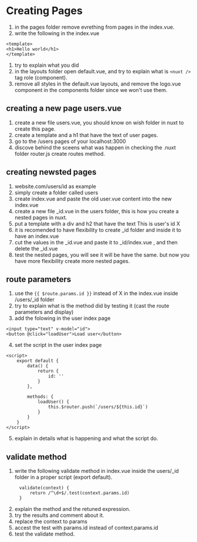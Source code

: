 # Creating Pages
1. in the pages folder remove evrething from pages in the index.vue.
1.  write the following in the index.vue

```
<template>
<h1>Hello world</h1>
</template>

```
1. try to explain what you did
1. in the layouts folder open default.vue, and try to explain what is `<nuxt />` tag role (component).
1. remove all styles in the default.vue layouts, and remove the logo.vue component in the components folder since we won't use them.


## creating a new page users.vue
1. create a new file users.vue, you should know on wish folder in nuxt to create this page.
1. create a template and a h1 that have the text of user pages.
1. go to the /users pages of your localhost:3000
1. discove behind the sceens what was happen in checking the .nuxt folder router.js create routes method.


## creating newsted pages
1. website.com/users/id as example
1. simply create a folder called users
1. create index.vue and paste the old user.vue content into the new index.vue
1. create a new file _id.vue in the users folder, this is how you create a nested pages in nuxt.
1. put a template with a div and h2 that have the text This is user's id X
1. it is recomended to have flexibility to create _id folder and inside it to have an index.vue 
1. cut the values in the _id.vue and paste it to _id/index.vue , and then delete the _id.vue
1. test the nested pages, you will see it will be have the same. but now you have more flexibility create more nested pages.

## route parameters
1. use the `{{ $route.params.id }}` instead of X in the  index.vue inside /users/_id folder
1. try to explain what is the method did by testing it  (cast the route parameters and display)
1. add the folowing in the user index page

```
<input type="text" v-model="id">
<button @click="loadUser">Load user</button>

```

4. set the script in the user index page

```
<script>
    export default {
        data() {
            return {
                id: ''
            }
        },

        methods: {
            loadUser() {
                this.$router.push(`/users/${this.id}`)
            }
        }
    }
</script>
```

5. explain in details what is happening and what the script do.


## validate method
1. write the following validate method in index.vue inside the users/_id folder in a proper script (export default).

```
     validate(context) {
         return /^\d+$/.test(context.params.id)
     }
```
2. explain the method and the retuned expression.
3. try the results and comment about it.
4. replace the context to params
5. accest the test with params.id instead of context.params.id
6. test the validate method.

